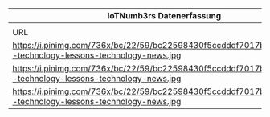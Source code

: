 |IoTNumb3rs Datenerfassung|||||||||||
| ---- | ---- | ---- | ---- | ---- | ---- | ---- | ---- | ---- | ---- | ---- |
||||||||||||
|URL|home_url|filename|device_class|device_count|market_class|market_volume|prognosis_year|publication_year|authorship_class|Dropbox folder|
|https://i.pinimg.com/736x/bc/22/59/bc22598430f5ccdddf7017b09b810dd1--technology-lessons-technology-news.jpg|https://www.pinterest.de/knightwrighter96/iot/|file2_bc22598430f5ccdddf7017b09b810dd1--technology-lessons-technology-news.jpg|0|0|market value|8.9E+12|2020||Blogger|MariaMarg/20181218-2100|
|https://i.pinimg.com/736x/bc/22/59/bc22598430f5ccdddf7017b09b810dd1--technology-lessons-technology-news.jpg|https://www.pinterest.de/knightwrighter96/iot/|file2_bc22598430f5ccdddf7017b09b810dd1--technology-lessons-technology-news.jpg|generic IoT|75000000000|0|0|2020|0|Blogger|MariaMarg/20181218-2100|
|https://i.pinimg.com/736x/bc/22/59/bc22598430f5ccdddf7017b09b810dd1--technology-lessons-technology-news.jpg|https://www.pinterest.de/knightwrighter96/iot/|file2_bc22598430f5ccdddf7017b09b810dd1--technology-lessons-technology-news.jpg|generic IoT|15000000000|0|0|2015|0|Blogger|MariaMarg/20181218-2100|
